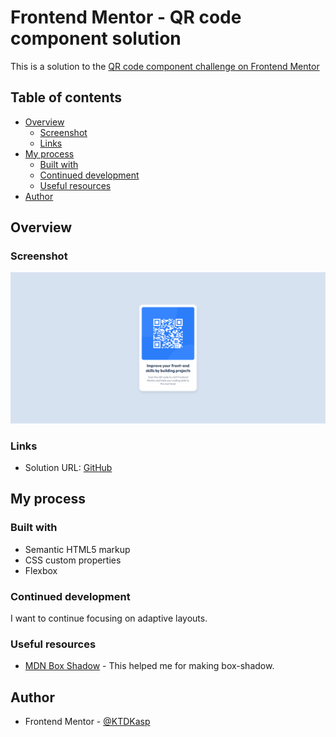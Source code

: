 # Frontend Mentor - QR code component solution

This is a solution to the [QR code component challenge on Frontend Mentor](https://www.frontendmentor.io/challenges/qr-code-component-iux_sIO_H)

## Table of contents

- [Overview](#overview)
  - [Screenshot](#screenshot)
  - [Links](#links)
- [My process](#my-process)
  - [Built with](#built-with)
  - [Continued development](#continued-development)
  - [Useful resources](#useful-resources)
- [Author](#author)

## Overview

### Screenshot

![QR Code Screenshot](./qr-code-solution.jpg)

### Links

- Solution URL: [GitHub](https://github.com/KTDKasp/fmio-qr-code-layout)

## My process

### Built with

- Semantic HTML5 markup
- CSS custom properties
- Flexbox

### Continued development

I want to continue focusing on adaptive layouts.

### Useful resources

- [MDN Box Shadow](https://developer.mozilla.org/ru/docs/Web/CSS/box-shadow) - This helped me for making box-shadow.

## Author

- Frontend Mentor - [@KTDKasp](https://www.frontendmentor.io/profile/KTDKasp)

